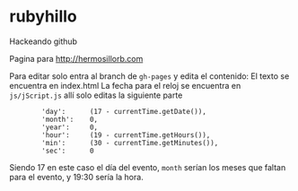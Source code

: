 rubyhillo
=========

Hackeando github

Pagina para http://hermosillorb.com

Para editar solo entra al branch de `gh-pages` y edita el contenido:
 El texto se encuentra en index.html
 La fecha para el reloj se encuentra en `js/jScript.js` allí solo editas la siguiente parte
 
    		'day': 		(17 - currentTime.getDate()),
			'month': 	0,
			'year': 	0,
			'hour': 	(19 - currentTime.getHours()),
			'min': 		(30 - currentTime.getMinutes()),
			'sec': 		0

Siendo 17 en este caso el día del evento, `month` serían los meses que faltan para el evento, y 19:30 sería la hora.
